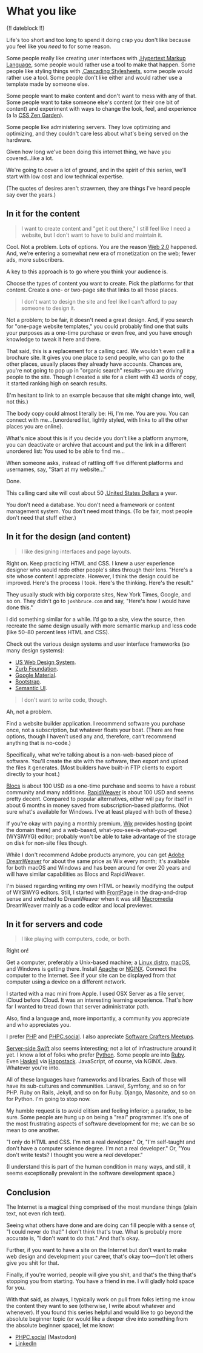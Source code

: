 # What you like

{!! dateblock !!}

Life's too short and too long to spend it doing crap you don't like because you feel like you *need* to for some reason.

Some people really like creating user interfaces with [.Hypertext Markup Language](HTML), some people would rather use a tool to make that happen. Some people like styling things with [.Cascading Stylesheets](CSS), some people would rather use a tool. Some people don't like either and would rather use a template made by someone else.

Some people want to make content and don't want to mess with any of that. Some people want to take someone else's content (or their one bit of content) and experiment with ways to change the look, feel, and experience (a la [CSS Zen Garden](http://www.csszengarden.com)).

Some people like administering servers. They love optimizing and optimizing, and they couldn't care less about what's being served on the hardware.

Given how long we've been doing this internet thing, we have you covered...like a lot.

We're going to cover a lot of ground, and in the spirit of this series, we'll start with low cost and low technical expertise.

(The quotes of desires aren't strawmen, they are things I've heard people say over the years.)

## In it for the content

> I want to create content and "get it out there," I still feel like I need a website, but I don't want to have to build and maintain it.

Cool. Not a problem. Lots of options. You are the reason [Web 2.0](https://en.wikipedia.org/wiki/Web_2.0) happened. And, we're entering a somewhat new era of monetization on the web; fewer ads, more subscribers.

A key to this approach is to go where you think your audience is.

Choose the types of content you want to create. Pick the platforms for that content. Create a one- or two-page site that links to all those places.

> I don't want to design the site and feel like I can't afford to pay someone to design it.

Not a problem; to be fair, it doesn't need a great design. And, if you search for "one-page website templates," you could probably find one that suits your purposes as a one-time purchase or even free, and you have enough knowledge to tweak it here and there.

That said, this is a replacement for a calling card. We wouldn't even call it a brochure site. It gives you one place to send people, who can go to the other places, usually places they already have accounts. Chances are, you're not going to pop up in "organic search" results—you are driving people to the site. Though I created a site for a client with 43 words of copy, it started ranking high on search results.

(I'm hesitant to link to an example because that site might change into, well, not this.)

The body copy could almost literally be: Hi, I'm me. You are you. You can connect with me...{unordered list, lightly styled, with links to all the other places you are online}.

What's nice about this is if you decide you don't like a platform anymore, you can deactivate or archive that account and put the link in a different unordered list: You used to be able to find me...

When someone asks, instead of rattling off five different platforms and usernames, say, "Start at my website..."

Done.

This calling card site will cost about 50 [.United States Dollars](USD) a year.

You don't need a database. You don't need a framework or content management system. You don't need most things. (To be fair, most people don't need that stuff either.)

## In it for the design (and content)

> I like designing interfaces and page layouts.

Right on. Keep practicing HTML and CSS. I knew a user experience designer who would redo other people's sites through their lens. "Here's a site whose content I appreciate. However, I think the design could be improved. Here's the process I took. Here's the thinking. Here's the result."

They usually stuck with big corporate sites, New York Times, Google, and so on. They didn't go to `joshbruce.com` and say, "Here's how I would have done this."

I did something similar for a while. I’d go to a site, view the source, then recreate the same design usually with more semantic markup and less code (like 50–80 percent less HTML and CSS).

Check out the various design systems and user interface frameworks (so many design systems):

- [US Web Design System](https://designsystem.digital.gov).
- [Zurb Foundation](https://get.foundation/sites/docs-v5/).
- [Google Material](https://m3.material.io).
- [Bootstrap](https://getbootstrap.com).
- [Semantic UI](https://semantic-ui.com).

> I don't want to write code, though.

Ah, not a problem.

Find a website builder application. I recommend software you purchase once, not a subscription, but whatever floats your boat. (There are free options, though I haven’t used any and, therefore, can’t recommend anything that is no-code.)

Specifically, what we're talking about is a non-web-based piece of software. You'll create the site with the software, then export and upload the files it generates. (Most builders have built-in FTP clients to export directly to your host.)

[Blocs](https://blocsapp.com) is about 100 USD as a one-time purchase and seems to have a robust community and many additions. [RapidWeaver](https://www.realmacsoftware.com/rapidweaver/) is about 100 USD and seems pretty decent. Compared to popular alternatives, either will pay for itself in about 6 months in money saved from subscription-based platforms. (Not sure what's available for Windows. I've at least played with both of these.)

If you're okay with paying a monthly premium, [Wix](https://www.wix.com/upgrade/website) provides hosting (point the domain there) and a web-based, what-you-see-is-what-you-get (WYSIWYG) editor; probably won't be able to take advantage of the storage on disk for non-site files though. 

While I don't recommend Adobe products anymore, you can get [Adobe DreamWeaver](https://www.adobe.com/products/dreamweaver.html) for about the same price as Wix every month; it's available for both macOS and Windows and has been around for over 20 years and will have similar capabilities as Blocs and RapidWeaver.

I'm biased regarding writing my own HTML or heavily modifying the output of WYSIWYG editors. Still, I started with [FrontPage](https://en.wikipedia.org/wiki/Microsoft_FrontPage) in the drag-and-drop sense and switched to DreamWeaver when it was still [Macromedia](https://en.wikipedia.org/wiki/Macromedia) DreamWeaver mainly as a code editor and local previewer.

## In it for servers and code

> I like playing with computers, code, or both.

Right on!

Get a computer, preferably a Unix-based machine; a [Linux distro](https://www.linux.org/pages/download/), [macOS](https://support.apple.com/macos), and Windows is getting there. Install [Apache](https://www.apache.org) or [NGINX](https://nginx.org/en/). Connect the computer to the Internet. See if your site can be displayed from that computer using a device on a different network.

I started with a mac mini from Apple. I used OSX Server as a file server, iCloud before iCloud. It was an interesting learning experience. That's how far I wanted to tread down that server administrator path.

Also, find a language and, more importantly, a community you appreciate and who appreciates you.

I prefer [PHP](https://www.php.net) and [PHPC.social](https://phpc.social/getting-started). I also appreciate [Software Crafters Meetups](https://www.meetup.com/seattle-software-craftsmanship/).

[Server-side Swift](https://www.swift.org/server/) also seems interesting; not a lot of infrastructure around it yet. I know a lot of folks who prefer [Python](https://www.python.org). Some people are into [Ruby](https://www.ruby-lang.org/en/). Even [Haskell](https://www.haskell.org) via [Happstack](https://www.happstack.com/page/view-page-slug/1/happstack). JavaScript, of course, via NGINX. Java. Whatever you're into.

All of these languages have frameworks and libraries. Each of those will have its sub-cultures and communities. Laravel, Symfony, and so on for PHP. Ruby on Rails, Jekyll, and so on for Ruby. Django, Masonite, and so on for Python. I'm going to stop now.

My humble request is to avoid elitism and feeling inferior; a paradox, to be sure. Some people are hung up on being a "real" programmer. It's one of the most frustrating aspects of software development for me; we can be so mean to one another. 

"I only do HTML and CSS. I'm not a real developer." Or, "I'm self-taught and don't have a computer science degree. I'm not a real developer." Or, "You don't write tests? I thought you were a *real* developer." 

(I understand this is part of the human condition in many ways, and still, it seems exceptionally prevalent in the software development space.)

## Conclusion

The Internet is a magical thing comprised of the most mundane things (plain text, not even rich text).

Seeing what others have done and are doing can fill people with a sense of, "I could never do that!" I don't think that's true. What is probably more accurate is, "I don't want to do that." And that's okay.

Further, if you want to have a site on the Internet but don't want to make web design and development your career, that's okay too—don't let others give you shit for that. 

Finally, if you're worried, people will give you shit, and that's the thing that's stopping you from starting. You have a friend in me. I will gladly hold space for you. 

With that said, as always, I typically work on pull from folks letting me know the content they want to see (otherwise, I write about whatever and whenever). If you found this series helpful and would like to go beyond the absolute beginner topic (or would like a deeper dive into something from the absolute beginner space), let me know:

- [PHPC.social](https://phpc.social/@itsjoshbruce) (Mastodon)
- [LinkedIn](https://www.linkedin.com/in/josh-c-bruce/)